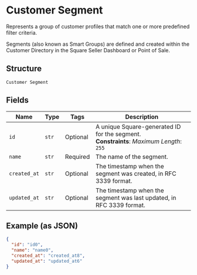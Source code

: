 
# Customer Segment

Represents a group of customer profiles that match one or more predefined filter criteria.

Segments (also known as Smart Groups) are defined and created within the Customer Directory in the
Square Seller Dashboard or Point of Sale.

## Structure

`Customer Segment`

## Fields

| Name | Type | Tags | Description |
|  --- | --- | --- | --- |
| `id` | `str` | Optional | A unique Square-generated ID for the segment.<br>**Constraints**: *Maximum Length*: `255` |
| `name` | `str` | Required | The name of the segment. |
| `created_at` | `str` | Optional | The timestamp when the segment was created, in RFC 3339 format. |
| `updated_at` | `str` | Optional | The timestamp when the segment was last updated, in RFC 3339 format. |

## Example (as JSON)

```json
{
  "id": "id0",
  "name": "name0",
  "created_at": "created_at8",
  "updated_at": "updated_at6"
}
```


